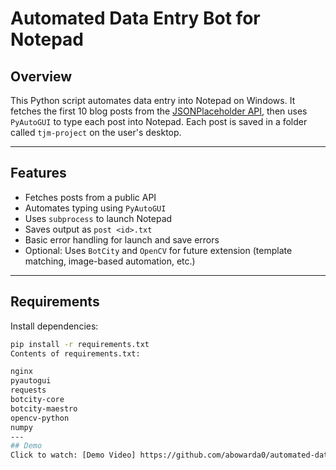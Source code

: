
# Automated Data Entry Bot for Notepad

##  Overview
This Python script automates data entry into Notepad on Windows. It fetches the first 10 blog posts from the [JSONPlaceholder API](https://jsonplaceholder.typicode.com/posts), then uses `PyAutoGUI` to type each post into Notepad. Each post is saved in a folder called `tjm-project` on the user's desktop.

---

##  Features
- Fetches posts from a public API
- Automates typing using `PyAutoGUI`
- Uses `subprocess` to launch Notepad
- Saves output as `post <id>.txt`
- Basic error handling for launch and save errors
- Optional: Uses `BotCity` and `OpenCV` for future extension (template matching, image-based automation, etc.)

---

##  Requirements

Install dependencies:
```bash
pip install -r requirements.txt
Contents of requirements.txt:

nginx
pyautogui
requests
botcity-core
botcity-maestro
opencv-python
numpy
---
## Demo
Click to watch: [Demo Video] https://github.com/abowarda0/automated-data-entry-bot/blob/main/demo.mp4
